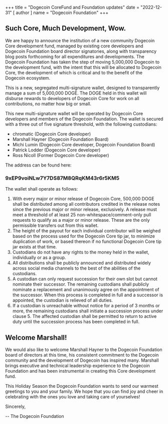 +++
title = "Dogecoin CoreFund and Foundation updates"
date = "2022-12-31"
[ author ]
  name = "Dogecoin Foundation"
+++

## Such Core, Much Development, Wow.

We are happy to announce the institution of a new community Dogecoin Core development fund, managed by existing core developers and Dogecoin Foundation board director signatories, along with transparency blog posts forthcoming for all expenditures and developments. 
The Dogecoin Foundation has taken the step of moving 5,000,000 Dogecoin to the development fund, with the intent that this will be allocated to Dogecoin Core, the development of which is critical and to the benefit of the Dogecoin ecosystem.

This is  a new, segregated multi-signature wallet, designed to transparently manage a sum of 5,000,000 DOGE. The DOGE held in this wallet will disburse rewards to developers of Dogecoin Core for work on all contributions, no matter how big or small.

This new multi-signature wallet will be operated by Dogecoin Core developers and members of the Dogecoin Foundation. The wallet is secured with a three out of five signature threshold, with the following custodians:


* chromatic (Dogecoin Core developer)
* Marshall Hayner (Dogecoin Foundation Board)
* Michi Lumin (Dogecoin Core developer, Dogecoin Foundation Board)
* Patrick Lodder (Dogecoin Core developer)
* Ross Nicoll (Former Dogecoin Core developer)

The address can be found here: 

### 9xEP9voiNLw7Y7DS87M8QRqKM43r6r5KM5

The wallet shall operate as follows:

1. With every major or minor release of Dogecoin Core, 500,000 DOGE shall be distributed among all contributors credited in the release notes since the previous major or minor release, exclusively. A release must meet a threshold of at least 25 non-whitespace/comment-only pull requests to qualify as a major or minor release. These are the only permissible transfers out from this wallet.
2. The height of the payout for each individual contributor will be weighed based on the process used for the Dogecoin Core tip jar, to minimize duplication of work, or based thereon if no functional Dogecoin Core tip jar exists at that time.
3. Custodians do not have any rights to the money held in the wallet, individually or as a group.
4. All distributions shall be publicly announced and distributed widely across social media channels to the best of the abilities of the custodians.
5. A custodian can only request succession for their own slot but cannot nominate their successor. The remaining custodians shall publicly nominate a replacement and unanimously agree on the appointment of the successor. When this process is completed in full and a successor is appointed, the custodian is relieved of all duties.
6. If a custodian is unreachable without notice for a period of 3 months or more, the remaining custodians shall initiate a succession process under clause 5. The affected custodian shall be permitted to return to active duty until the succession process has been completed in full.

## Welcome Marshall!

We would also like to welcome Marshall Hayner to the Dogecoin Foundation board of directors at this time, his consistent commitment to the Dogecoin community and the development of Dogecoin has inspired many. Marshall brings executive and technical leadership experience to the Dogecoin Foundation and has been instrumental in creating this Core development fund. 

This Holiday Season the Dogecoin Foundation wants to send our warmest greetings to you and your family. We hope that you can find joy and cheer in celebrating with the ones you love and taking care of yourselves!

Sincerely,

-- The Dogecoin Foundation







